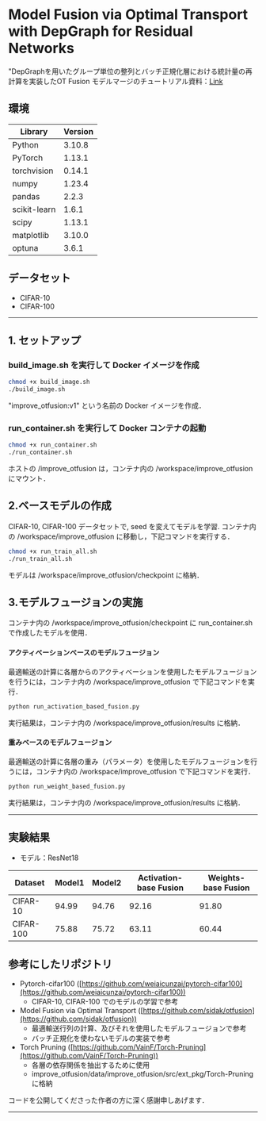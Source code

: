 # Model Fusion via Optimal Transport with DepGraph for Residual Networks 
"DepGraphを用いたグループ単位の整列とバッチ正規化層における統計量の再計算を実装したOT Fusion
モデルマージのチュートリアル資料：[Link](https://speakerdeck.com/rei0108/tiyutoriaru-moderumazi)

## 環境

| Library        | Version  |
|----------------|----------|
| Python         | 3.10.8   |
| PyTorch        | 1.13.1   |
| torchvision    | 0.14.1   |
| numpy          | 1.23.4   |
| pandas         | 2.2.3    |
| scikit-learn   | 1.6.1    |
| scipy          | 1.13.1   |
| matplotlib     | 3.10.0   |
| optuna         | 3.6.1    |



## データセット
* CIFAR-10
* CIFAR-100

---

## 1. セットアップ

### build_image.sh を実行して Docker イメージを作成
```bash
chmod +x build_image.sh
./build_image.sh
```
"improve_otfusion:v1" という名前の Docker イメージを作成．

### run_container.sh を実行して Docker コンテナの起動

```bash
chmod +x run_container.sh
./run_container.sh
```
ホストの /improve_otfusion は，コンテナ内の /workspace/improve_otfusion にマウント．

## 2.ベースモデルの作成

CIFAR-10, CIFAR-100 データセットで, seed を変えてモデルを学習.
コンテナ内の /workspace/improve_otfusion に移動し，下記コマンドを実行する．

```bash
chmod +x run_train_all.sh
./run_train_all.sh
```
モデルは /workspace/improve_otfusion/checkpoint に格納．
## 3.モデルフュージョンの実施

コンテナ内の /workspace/improve_otfusion/checkpoint に run_container.sh で作成したモデルを使用．

#### アクティベーションベースのモデルフュージョン

最適輸送の計算に各層からのアクティベーションを使用したモデルフュージョンを行うには，コンテナ内の /workspace/improve_otfusion で下記コマンドを実行．

```bash
python run_activation_based_fusion.py
```

実行結果は，コンテナ内の /workspace/improve_otfusion/results に格納．

#### 重みベースのモデルフュージョン

最適輸送の計算に各層の重み（パラメータ）を使用したモデルフュージョンを行うには，コンテナ内の /workspace/improve_otfusion で下記コマンドを実行．

```bash
python run_weight_based_fusion.py
```

実行結果は，コンテナ内の /workspace/improve_otfusion/results に格納．

---
## 実験結果
* モデル：ResNet18

| Dataset   | Model1  | Model2  | Activation-base Fusion  | Weights-base Fusion  |
|-----------|---------|---------|-------------------------|----------------------|
| CIFAR-10  | 94.99   | 94.76   | 92.16                   | 91.80                |
| CIFAR-100 | 75.88   | 75.72   | 63.11                   | 60.44                |

## 参考にしたリポジトリ

* Pytorch-cifar100 ([https://github.com/weiaicunzai/pytorch-cifar100](https://github.com/weiaicunzai/pytorch-cifar100))
  * CIFAR-10, CIFAR-100 でのモデルの学習で参考
* Model Fusion via Optimal Transport ([https://github.com/sidak/otfusion](https://github.com/sidak/otfusion))
  * 最適輸送行列の計算、及びそれを使用したモデルフュージョンで参考
  * バッチ正規化を使わないモデルの実装で参考
* Torch Pruning ([https://github.com/VainF/Torch-Pruning](https://github.com/VainF/Torch-Pruning))
  * 各層の依存関係を抽出するために使用
  * improve_otfusion/data/improve_otfusion/src/ext_pkg/Torch-Pruning に格納

コードを公開してくださった作者の方に深く感謝申しあげます．

---

